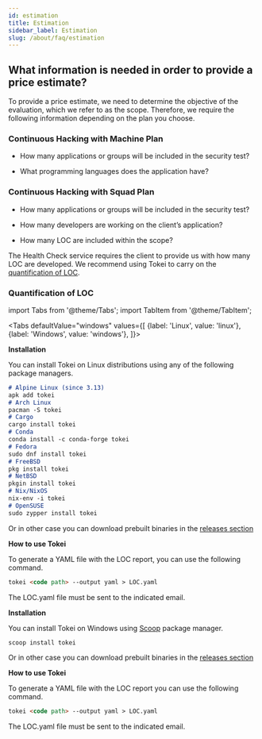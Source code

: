 ```yaml
---
id: estimation
title: Estimation
sidebar_label: Estimation
slug: /about/faq/estimation
---
```


## What information is needed in order to provide a price estimate?

To provide a price estimate, we
need to determine the objective
of the evaluation, which we refer
to as the scope.
Therefore, we require the
following information depending
on the plan you choose.

### Continuous Hacking with Machine Plan

- How many applications or groups
  will be included in the security test?

- What programming languages does
  the application have?

### Continuous Hacking with Squad Plan

- How many applications or groups
  will be included in the security
  test?

- How many developers are working
  on the client’s application?

- How many LOC are included
  within the scope?

The Health Check service requires
the client to provide us with how
many LOC are developed.
We recommend using Tokei to carry
on the [quantification of LOC](/about/faq/estimation#quantification-of-loc).

### Quantification of LOC

import Tabs from '@theme/Tabs';
import TabItem from '@theme/TabItem';

<Tabs
  defaultValue="windows"
  values={[
    {label: 'Linux', value: 'linux'},
    {label: 'Windows', value: 'windows'},
  ]}>
<TabItem value="linux">

**Installation**

You can install Tokei on Linux distributions
using any of the following package managers.

```md
# Alpine Linux (since 3.13)
apk add tokei
# Arch Linux
pacman -S tokei
# Cargo
cargo install tokei
# Conda
conda install -c conda-forge tokei
# Fedora
sudo dnf install tokei
# FreeBSD
pkg install tokei
# NetBSD
pkgin install tokei
# Nix/NixOS
nix-env -i tokei
# OpenSUSE
sudo zypper install tokei
```

Or in other case you can download prebuilt binaries in the
[releases section](https://github.com/XAMPPRocky/tokei/releases)

**How to use Tokei**

To generate a YAML file
with the LOC report,
you can use the following command.

```md
tokei <code path> --output yaml > LOC.yaml
```

The LOC.yaml file must be sent to the indicated email.

</TabItem>

<TabItem value="windows">

**Installation**

You can install Tokei on Windows
using [Scoop](https://scoop.sh/) package manager.

```md
scoop install tokei
```

Or in other case you can download prebuilt binaries in the
[releases section](https://github.com/XAMPPRocky/tokei/releases)

**How to use Tokei**

To generate a YAML file
with the LOC report you can use the following command.

```md
tokei <code path> --output yaml > LOC.yaml
```

The LOC.yaml file must be sent to the indicated email.

</TabItem>
</Tabs>
